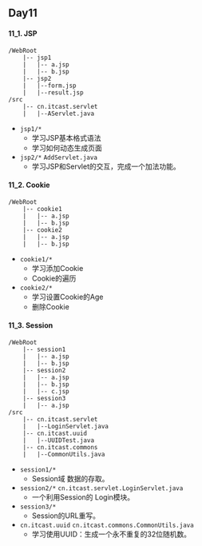 ## Day11
#### 11_1. JSP
```
/WebRoot
    |-- jsp1
    |   |-- a.jsp
    |   |-- b.jsp
    |-- jsp2
    |   |--form.jsp
    |   |--result.jsp
/src
    |-- cn.itcast.servlet
    |   |--AServlet.java
```
* `jsp1/*`
    * 学习JSP基本格式语法
    * 学习如何动态生成页面
* `jsp2/*` `AddServlet.java`
    * 学习JSP和Servlet的交互，完成一个加法功能。

#### 11_2. Cookie
```
/WebRoot
    |-- cookie1
    |   |-- a.jsp
    |   |-- b.jsp
    |-- cookie2
    |   |-- a.jsp
    |   |-- b.jsp
```
* `cookie1/*`
    * 学习添加Cookie
    * Cookie的遍历
* `cookie2/*`
    * 学习设置Cookie的Age
    * 删除Cookie

#### 11_3. Session
```
/WebRoot
    |-- session1
    |   |-- a.jsp
    |   |-- b.jsp
    |-- session2
    |   |-- a.jsp
    |   |-- b.jsp
    |   |-- c.jsp
    |-- session3
    |   |-- a.jsp
/src
    |-- cn.itcast.servlet
    |   |--LoginServlet.java
    |-- cn.itcast.uuid
    |   |--UUIDTest.java
    |-- cn.itcast.commons
    |   |--CommonUtils.java
```
* `session1/*`
    * Session域 数据的存取。
* `session2/*` `cn.itcast.servlet.LoginServlet.java`
    * 一个利用Session的 Login模块。
* `session3/*`
    * Session的URL重写。
* `cn.itcast.uuid` `cn.itcast.commons.CommonUtils.java`
    * 学习使用UUID：生成一个永不重复的32位随机数。
